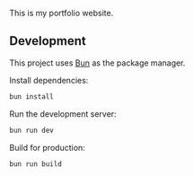 This is my portfolio website.

## Development

This project uses [Bun](https://bun.sh/) as the package manager.

Install dependencies:

```sh
bun install
```

Run the development server:

```sh
bun run dev
```

Build for production:

```sh
bun run build
```
